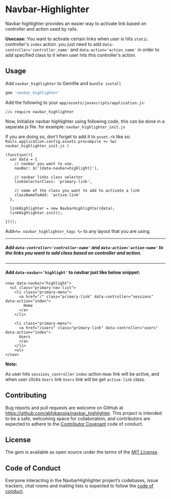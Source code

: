 # Navbar-Highlighter

Navbar highlighter provides an easier way to activate link based on controller and action used by rails.

**Usecase:**  You want to activate certain links when user is hits `static` controller's `index` action. you just need to add `data-controller='controller_name'` and `data-action='action_name'` in order to add specified class to it when user hits this controller's action.

## Usage

Add `navbar_highlighter` to Gemfile and `bundle install`
```ruby
gem 'navbar_highlighter'
```

Add the following to your `app/assets/javascripts/application.js`:

    //= require navbar_highlighter

Now, Initialize navbar highlighter using following code, this can be done in a separate js file. for example: `navbar_highlighter_init.js`

If you are doing so, don't forget to add it to `asset.rb` like so:
    `Rails.application.config.assets.precompile += %w( navbar_highlighter_init.js )`


    (function(){
      var data = {
        // navbar you want to use.
        navBar: $('[data-navbar=highlight]'),

        // navbar links class selector
        linkSelectorClass: 'primary-link',

        // name of the class you want to add to activate a link
        classNameToAdd: 'active-link'
      },

      linkHighlighter = new NavbarHighlighter(data);
      linkHighlighter.init();

    })();
Add`<%= navbar_highlighter_tags %>` to any layout that you are using.

---
##### Add `data-controller='controller-name'` and `data-action='action-name'` to the links you want to add class based on controller and action.

---

#### Add `data-navbar='highlight'` to navbar just like below snippet:


    <nav data-navbar="highlight">
      <ul class="primary-nav-list">
        <li class="primary-menu">
          <a href="/" class="primary-link" data-controller="sessions" data-action="index">
            Home
          </a>
        </li>

        <li class="primary-menu">
          <a href="/users" class="primary-link" data-controller="users" data-action="index">
          Users
          </a>
        </li>
        <ul>
    </nav>


**Note:**

As user hits `sessions_controller` `index` action `Home` link will be active, and when user clicks `Users` link `Users` link will be get `active-link` class.
## Contributing

Bug reports and pull requests are welcome on GitHub at https://github.com/abhikanojia/navbar_highlighter. This project is intended to be a safe, welcoming space for collaboration, and contributors are expected to adhere to the [Contributor Covenant](http://contributor-covenant.org) code of conduct.

## License

The gem is available as open source under the terms of the [MIT License](https://opensource.org/licenses/MIT).

## Code of Conduct

Everyone interacting in the NavbarHighlighter project’s codebases, issue trackers, chat rooms and mailing lists is expected to follow the [code of conduct](https://github.com/abhikanojia/navbar_highlighter/blob/master/CODE_OF_CONDUCT.md).

